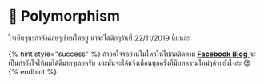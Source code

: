 # 💖 Polymorphism

ใจเย็นๆนะกำลังค่อยๆเขียนให้อยู่ น่าจะได้ดึกๆวันที่ 22/11/2019 นี้แหละ

{% hint style="success" %}
ถ้าอดใจรออ่านไม่ไหวให้ไปกดติดตาม [**Facebook Blog** ](https://www.facebook.com/mr.saladpuk)จะเป็นกำลังใจให้ผมได้ดีมากๆเลยครับ และมันจะได้แจ้งเตือนทุกครั้งที่มีบทความใหม่ๆด้วยยังไงล่ะ 😍
{% endhint %}

